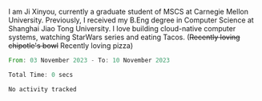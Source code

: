 I am Ji Xinyou, currently a graduate student of MSCS at Carnegie Mellon University. Previously, I received my B.Eng degree in Computer Science at Shanghai Jiao Tong University.
I love building cloud-native computer systems, watching StarWars series and eating Tacos. (~~Recently loving chipotle's bowl~~ Recently loving pizza)

<!--START_SECTION:waka-->

```rust
From: 03 November 2023 - To: 10 November 2023

Total Time: 0 secs

No activity tracked
```

<!--END_SECTION:waka-->
